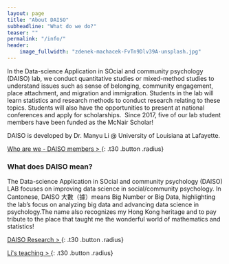 ```yaml
---
layout: page
title: "About DAISO"
subheadline: "What do we do?"
teaser: ""
permalink: "/info/"
header:
    image_fullwidth: "zdenek-machacek-FvTn9Dlv39A-unsplash.jpg"
---
```


In the Data-science Application in SOcial and community psychology (DAISO) lab, we conduct quantitative studies or mixed-method studies to understand issues such as sense of belonging, community engagement, place attachment, and migration and immigration. Students in the lab will learn statistics and research methods to conduct research relating to these topics. Students will also have the opportunities to present at national conferences and apply for scholarships.  Since 2017, five of our lab student members have been funded as the McNair Scholar!

DAISO is developed by Dr. Manyu Li @ University of Louisiana at Lafayette. 

[Who are we - DAISO members > ](https://manyu26.github.io/daisolab/people)
{: .t30 .button .radius}

### What does DAISO mean?

The Data-science Application in SOcial and community psychology (DAISO) LAB focuses on improving data science in social/community psychology. In Cantonese, DAISO 大數（據）means Big Number or Big Data, highlighting the lab’s focus on analyzing big data and advancing data science in psychology.The name also recognizes my Hong Kong heritage and to pay tribute to the place that taught me the wonderful world of mathematics and statistics! 

[DAISO Research > ](https://manyu26.github.io/daisolab/research){: .t30 .button .radius}

[Li's teaching > ](https://manyu26.github.io/daisolab/teaching){: .t30 .button .radius}

